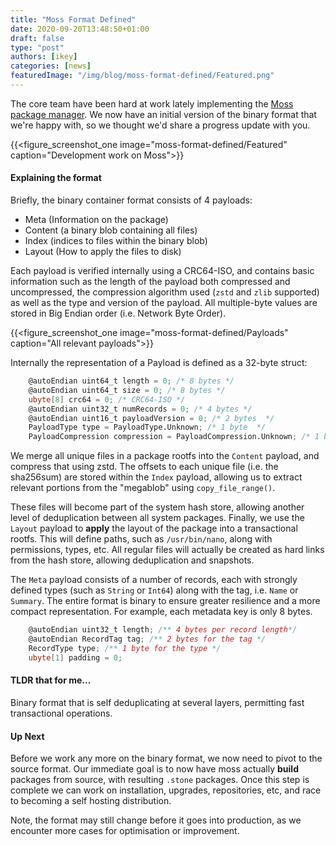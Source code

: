 ```yaml
---
title: "Moss Format Defined"
date: 2020-09-20T13:48:50+01:00
draft: false
type: "post"
authors: [ikey]
categories: [news]
featuredImage: "/img/blog/moss-format-defined/Featured.png"
---
```


The core team have been hard at work lately implementing the [Moss package manager](https://github.com/serpent-linux/moss).
We now have an initial version of the binary format that we're happy with, so we thought we'd share a progress update
with you.

{{<figure_screenshot_one image="moss-format-defined/Featured" caption="Development work on Moss">}}

#### Explaining the format

Briefly, the binary container format consists of 4 payloads:

 - Meta (Information on the package)
 - Content (a binary blob containing all files)
 - Index (indices to files within the binary blob)
 - Layout (How to apply the files to disk)

Each payload is verified internally using a CRC64-ISO, and contains basic information such as the length of the payload
both compressed and uncompressed, the compression algorithm used (`zstd` and `zlib` supported) as well as the type and
version of the payload. All multiple-byte values are stored in Big Endian order (i.e. Network Byte Order).

{{<figure_screenshot_one image="moss-format-defined/Payloads" caption="All relevant payloads">}}

Internally the representation of a Payload is defined as a 32-byte struct:

```d
    @autoEndian uint64_t length = 0; /* 8 bytes */
    @autoEndian uint64_t size = 0; /* 8 bytes */
    ubyte[8] crc64 = 0; /* CRC64-ISO */
    @autoEndian uint32_t numRecords = 0; /* 4 bytes */
    @autoEndian uint16_t payloadVersion = 0; /* 2 bytes  */
    PayloadType type = PayloadType.Unknown; /* 1 byte  */
    PayloadCompression compression = PayloadCompression.Unknown; /* 1 byte */
```

We merge all unique files in a package rootfs into the `Content` payload, and compress that using zstd. The offsets to
each unique file (i.e. the sha256sum) are stored within the `Index` payload, allowing us to extract relevant portions
from the "megablob" using `copy_file_range()`.

These files will become part of the system hash store, allowing another level of deduplication between all system
packages. Finally, we use the `Layout` payload to **apply** the layout of the package into a transactional rootfs.
This will define paths, such as `/usr/bin/nano`, along with permissions, types, etc. All regular files will actually
be created as hard links from the hash store, allowing deduplication and snapshots.

The `Meta` payload consists of a number of records, each with strongly defined types (such as `String` or `Int64`) along
with the tag, i.e. `Name` or `Summary`. The entire format is binary to ensure greater resilience and a more compact
representation. For example, each metadata key is only 8 bytes.

```d
    @autoEndian uint32_t length; /** 4 bytes per record length*/
    @autoEndian RecordTag tag; /** 2 bytes for the tag */
    RecordType type; /** 1 byte for the type */
    ubyte[1] padding = 0;
```


#### TLDR that for me...

Binary format that is self deduplicating at several layers, permitting fast transactional operations.

#### Up Next

Before we work any more on the binary format, we now need to pivot to the source format. Our immediate goal is to now
have moss actually **build** packages from source, with resulting `.stone` packages. Once this step is complete we can
work on installation, upgrades, repositories, etc, and race to becoming a self hosting distribution.

Note, the format may still change before it goes into production, as we encounter more cases for optimisation or
improvement.

